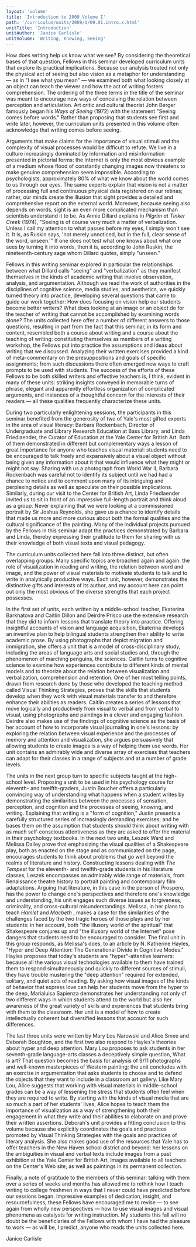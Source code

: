 ```yaml
---
layout: 'volume'
title: 'Introduction to 2009 Volume I'
path: '/curriculum/units/2009/1/09.01.intro.x.html'
unitTitle: 'Introduction'
unitAuthor: 'Janice Carlisle'
unitVolume: 'Writing, Knowing, Seeing'
---
```


<body>
 <p>
  How does writing help us know what we see?  By considering the theoretical bases of that question, Fellows in this seminar developed curriculum units that explore its practical implications.  Because our analysis treated not only the physical act of seeing but also vision as a metaphor for understanding — as in "I see what you mean" — we examined both what looking closely at an object can teach the viewer and how the act of writing fosters comprehension.  The ordering of the three terms in the title of the seminar was meant to encourage new ways of conceiving the relation between perception and articulation.  Art critic and cultural theorist John Berger famously began his
  <i>
   Ways of Seeing
  </i>
  (1972) with the statement "Seeing comes before words."  Rather than proposing that students see first and write later, however, the curriculum units presented in this volume often acknowledge that writing comes before seeing.
 </p>
<p>
  Arguments that make claims for the importance of visual stimuli and the complexity of visual processes would be difficult to refute.  We live in a culture increasingly dominated by information and misinformation presented in pictorial forms:  the Internet is only the most obvious example of a medium whose flood of constantly changing images now threatens to make genuine comprehension seem impossible.  According to psychologists, approximately 80% of what we know about the world comes to us through our eyes.  The same experts explain that vision is not a matter of processing full and continuous physical data registered on our retinas; rather, our minds create the illusion that sight provides a detailed and comprehensive report on the external world.  Moreover, because seeing also depends on words, sight is an even more complicated mechanism than scientists understand it to be.  As Annie Dillard explains in
  <i>
   Pilgrim at Tinker Creek
  </i>
  (1974), "Seeing is of course very much a matter of verbalization.  Unless I call my attention to what passes before my eyes, I simply won't see it.  It is, as Ruskin says, 'not merely unnoticed, but in the full, clear sense of the word, unseen.'"  If one does not test what one knows about what one sees by turning it into words, then it is, according to John Ruskin, the nineteenth-century sage whom Dillard quotes, simply "unseen."
 </p>
<p>
  Fellows in this writing seminar explored in particular the relationships between what Dillard calls "seeing" and "verbalization" as they manifest themselves in the kinds of academic writing that involve observation, analysis, and argumentation.  Although we read the work of authorities in the disciplines of cognitive science, media studies, and aesthetics, we quickly turned theory into practice, developing several questions that came to guide our work together:  How does focusing on vision help our students become better writers?  What does looking at an image or an object do for the teacher of writing that cannot be accomplished by examining words alone?  The units collected here offer a number of different answers to those questions, resulting in part from the fact that this seminar, in its form and content, resembled both a course about writing and a course about the teaching of writing: constituting themselves as members of a writing workshop, the Fellows put into practice the assumptions and ideas about writing that we discussed.  Analyzing their written exercises provided a kind of meta-commentary on the presuppositions and goals of specific assignments; from such discussions there often emerged new ways to craft prompts to be used with students.  The success of the efforts of these Fellows to be both skilled writers and effective teachers is, I think, evident in many of these units: striking insights conveyed in memorable turns of phrase, elegant and apparently effortless organization of complicated arguments, and instances of a thoughtful concern for the interests of their readers — all these qualities frequently characterize these units.
 </p>
<p>
  During two particularly enlightening sessions, the participants in this seminar benefited from the generosity of two of Yale's most gifted experts in the area of visual literacy: Barbara Rockenbach, Director of Undergraduate and Library Research Education at Bass Library, and Linda Friedlaender, the Curator of Education at the Yale Center for British Art.  Both of them demonstrated in different but complementary ways a lesson of great importance for anyone who teaches visual material: students need to be encouraged to talk freely and expansively about a visual object without being given any information about it that would influence what they might or might not say.  Sharing with us a photograph from World War II, Barbara Rockenbach was careful not to identify its subject until we had had a chance to notice and to comment upon many of its intriguing and perplexing details as well as speculate on their possible implications.  Similarly, during our visit to the Center for British Art, Linda Friedlaender invited us to sit in front of an impressive full-length portrait and think aloud as a group.  Never explaining that we were looking at a commissioned portrait by Sir Joshua Reynolds, she gave us a chance to identify details that made us more and more curious about both the formal qualities and the cultural significance of the painting.  Many of the individual projects pursued by the Fellows in this seminar adapt the practices demonstrated by Barbara and Linda, thereby expressing their gratitude to them for sharing with us their knowledge of both visual texts and visual pedagogy.
 </p>
<p>
  The curriculum units collected here fall into three distinct, but often overlapping groups.  Many specific topics are broached again and again: the role of visualization in reading and writing, the relation between word and image, and the power of visual materials to motivate students to talk and to write in analytically productive ways.  Each unit, however, demonstrates the distinctive gifts and interests of its author, and my account here can point out only the most obvious of the diverse strengths that each project possesses.
 </p>
<p>
  In the first set of units, each written by a middle-school teacher, Ekaterina Barkhatova and Caitlin Dillon and Deirdre Prisco use the extensive research that they did to inform lessons that translate theory into practice.  Offering insightful accounts of vision and language acquisition, Ekaterina develops an inventive plan to help bilingual students strengthen their ability to write academic prose.  By using photographs that depict migration and immigration, she offers a unit that is a model of cross-disciplinary study, including the areas of language arts and social studies and, through the phenomenon of marching penguins, the sciences.  Caitlin turns to cognitive science to examine how experiences contribute to different kinds of mental models and to theorize about the relation between visualization and verbalization, comprehension and retention.  One of her most telling points, drawn from research done by those who developed the teaching method called Visual Thinking Strategies, proves that the skills that students develop when they work with visual materials transfer to and therefore enhance their abilities as readers.  Caitlin creates a series of lessons that move logically and productively from visual to verbal and from verbal to visual, using photographs and paintings in a clever and engaging fashion.  Deirdre also makes use of the findings of cognitive science as the basis of her account of how to incorporate visual journaling in one's lessons: by exploring the relation between visual experience and the processes of memory and attention and visualization, she argues persuasively that allowing students to create images is a way of helping them use words.  Her unit contains an admirably wide and diverse array of exercises that teachers can adapt for their classes in a range of subjects and at a number of grade levels.
 </p>
<p>
  The units in the next group turn to specific subjects taught at the high-school level.  Proposing a unit to be used in his psychology course for eleventh- and twelfth-graders, Justin Boucher offers a particularly convincing way of understanding what happens when a student writes by demonstrating the similarities between the processes of sensation, perception, and cognition and the processes of seeing, knowing, and writing.  Explaining that writing is a "form of cognition," Justin presents a carefully structured series of increasingly demanding exercises; and he bases them on the assumption that students should think about writing with as much self-conscious attentiveness as they are asked to offer the material in their psychology textbooks.  In the next two units, Leszek Ward and Melissa Dailey prove that emphasizing the visual qualities of a Shakespeare play, both as enacted on the stage and as communicated on the page, encourages students to think about problems that go well beyond the realms of literature and history.  Constructing lessons dealing with
  <i>
   The Tempest
  </i>
  for the eleventh- and twelfth-grade students in his literature classes, Leszek encompasses an admirably wide range of materials, from Renaissance theatre history to portrait painting and contemporary film adaptations.  Arguing that literature, in this case in the person of Prospero, has the power to change one's perspectives and therefore one's knowledge and understanding, his unit engages such diverse issues as forgiveness, criminality, and cross-cultural misunderstandings.  Melissa, in her plans to teach
  <i>
   Hamlet
  </i>
  and
  <i>
   Macbeth
  </i>
  , makes a case for the similarities of the challenges faced by the two tragic heroes of those plays and by her students:  in her account, both "the illusory world of the spiritual" that Shakespeare conjures up and "the illusory world of the Internet" pose dangers that students need to be encouraged to consider.  The final unit in this group responds, as Melissa's does, to an article by N. Katherine Hayles, "Hyper and Deep Attention:  The Generational Divide in Cognitive Modes."  Hayles proposes that today's students are "hyper"-attentive learners:  because all the various visual technologies available to them have trained them to respond simultaneously and quickly to different sources of stimuli, they have trouble mustering the "deep attention" required for extended, solitary, and quiet acts of reading.  By asking how visual images of the kinds of behavior that express love can help her students move from the hyper to the deep, Marialuisa Sapienza demonstrates her understanding not only of two different ways in which students attend to the world but also her awareness of the great variety of skills and experiences that students bring with them to the classroom.  Her unit is a model of how to create intellectually coherent but diversified lessons that account for such differences.
 </p>
<p>
  The last three units were written by Mary Lou Narowski and Alice Smee and Deborah Boughton, and the first two also respond to Hayles's theories about hyper and deep attention.  Mary Lou proposes to ask students in her seventh-grade language-arts classes a deceptively simple question, What is art?  That question becomes the basis for analysis of 9/11 photographs and well-known masterpieces of Western painting; the unit concludes with an exercise in argumentation that asks students to choose and to defend the objects that they want to include in a classroom art gallery.  Like Mary Lou, Alice suggests that working with visual materials in middle-school grades can be a way of lessening the stress that students often feel when they are required to write.  By starting with the kinds of visual media that are so much a part of her students' lives, Alice hopes to teach them the importance of visualization as a way of strengthening both their engagement in what they write and their abilities to elaborate on and prove their written assertions.  Deborah's unit provides a fitting conclusion to this volume because she explicitly coordinates the goals and practices promoted by Visual Thinking Strategies with the goals and practices of literary analysis.  She also makes good use of the resources that Yale has to offer teachers in the New Haven school district and beyond:  her lessons on the ambiguities in visual and verbal texts include images from a past exhibition at the Yale Center for British Art, images available to all teachers on the Center's Web site, as well as paintings in its permanent collection.
 </p>
<p>
  Finally, a note of gratitude to the members of this seminar: talking with them over a series of weeks and months has allowed me to rethink how I teach writing to college freshmen in ways that I never could have predicted before our sessions began.  Impressive examples of dedication, insight, and resourcefulness, these Fellows have encouraged me to revise — to see again from wholly new perspectives — how to use visual images and visual phenomena as catalysts for writing instruction.  My students this fall will no doubt be the beneficiaries of the Fellows with whom I have had the pleasure to work — as will be, I predict, anyone who reads the units collected here.
 </p>
<p>
  Janice Carlisle
 </p>

</body>
